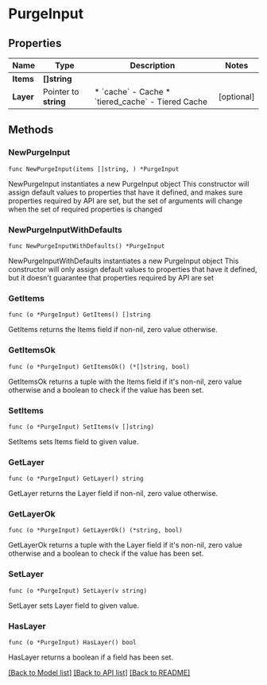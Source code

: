 # PurgeInput

## Properties

Name | Type | Description | Notes
------------ | ------------- | ------------- | -------------
**Items** | **[]string** |  | 
**Layer** | Pointer to **string** | * &#x60;cache&#x60; - Cache * &#x60;tiered_cache&#x60; - Tiered Cache | [optional] 

## Methods

### NewPurgeInput

`func NewPurgeInput(items []string, ) *PurgeInput`

NewPurgeInput instantiates a new PurgeInput object
This constructor will assign default values to properties that have it defined,
and makes sure properties required by API are set, but the set of arguments
will change when the set of required properties is changed

### NewPurgeInputWithDefaults

`func NewPurgeInputWithDefaults() *PurgeInput`

NewPurgeInputWithDefaults instantiates a new PurgeInput object
This constructor will only assign default values to properties that have it defined,
but it doesn't guarantee that properties required by API are set

### GetItems

`func (o *PurgeInput) GetItems() []string`

GetItems returns the Items field if non-nil, zero value otherwise.

### GetItemsOk

`func (o *PurgeInput) GetItemsOk() (*[]string, bool)`

GetItemsOk returns a tuple with the Items field if it's non-nil, zero value otherwise
and a boolean to check if the value has been set.

### SetItems

`func (o *PurgeInput) SetItems(v []string)`

SetItems sets Items field to given value.


### GetLayer

`func (o *PurgeInput) GetLayer() string`

GetLayer returns the Layer field if non-nil, zero value otherwise.

### GetLayerOk

`func (o *PurgeInput) GetLayerOk() (*string, bool)`

GetLayerOk returns a tuple with the Layer field if it's non-nil, zero value otherwise
and a boolean to check if the value has been set.

### SetLayer

`func (o *PurgeInput) SetLayer(v string)`

SetLayer sets Layer field to given value.

### HasLayer

`func (o *PurgeInput) HasLayer() bool`

HasLayer returns a boolean if a field has been set.


[[Back to Model list]](../README.md#documentation-for-models) [[Back to API list]](../README.md#documentation-for-api-endpoints) [[Back to README]](../README.md)


